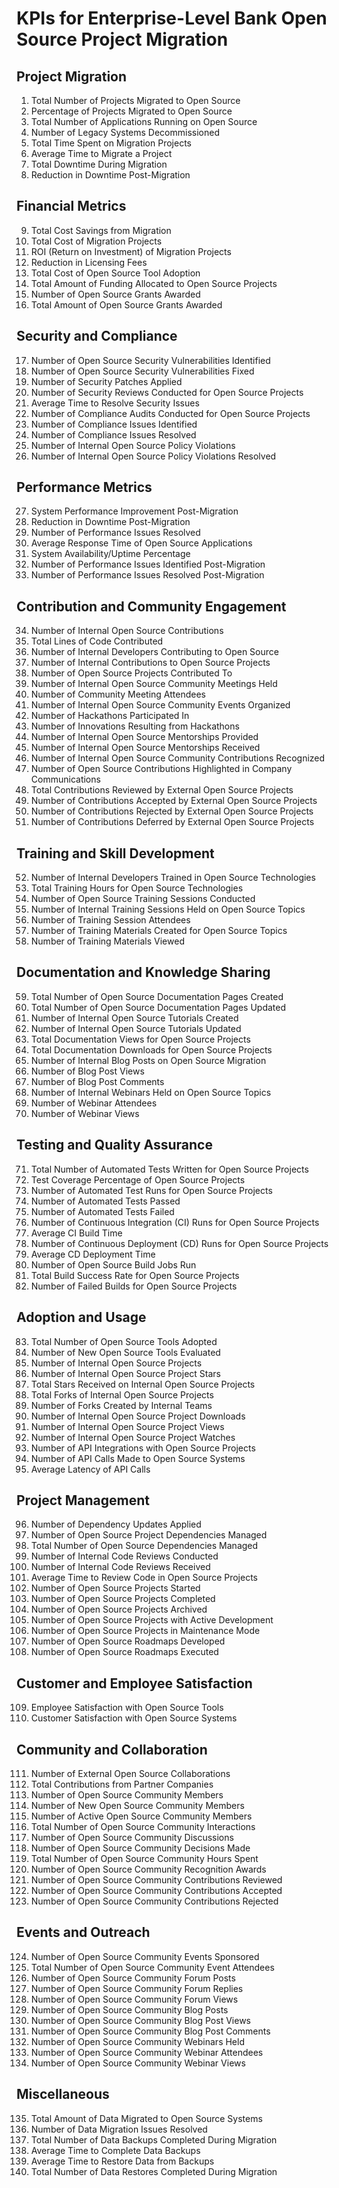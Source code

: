 # KPIs for Enterprise-Level Bank Open Source Project Migration

## Project Migration
1. Total Number of Projects Migrated to Open Source
2. Percentage of Projects Migrated to Open Source
3. Total Number of Applications Running on Open Source
4. Number of Legacy Systems Decommissioned
5. Total Time Spent on Migration Projects
6. Average Time to Migrate a Project
7. Total Downtime During Migration
8. Reduction in Downtime Post-Migration

## Financial Metrics
9. Total Cost Savings from Migration
10. Total Cost of Migration Projects
11. ROI (Return on Investment) of Migration Projects
12. Reduction in Licensing Fees
13. Total Cost of Open Source Tool Adoption
14. Total Amount of Funding Allocated to Open Source Projects
15. Number of Open Source Grants Awarded
16. Total Amount of Open Source Grants Awarded

## Security and Compliance
17. Number of Open Source Security Vulnerabilities Identified
18. Number of Open Source Security Vulnerabilities Fixed
19. Number of Security Patches Applied
20. Number of Security Reviews Conducted for Open Source Projects
21. Average Time to Resolve Security Issues
22. Number of Compliance Audits Conducted for Open Source Projects
23. Number of Compliance Issues Identified
24. Number of Compliance Issues Resolved
25. Number of Internal Open Source Policy Violations
26. Number of Internal Open Source Policy Violations Resolved

## Performance Metrics
27. System Performance Improvement Post-Migration
28. Reduction in Downtime Post-Migration
29. Number of Performance Issues Resolved
30. Average Response Time of Open Source Applications
31. System Availability/Uptime Percentage
32. Number of Performance Issues Identified Post-Migration
33. Number of Performance Issues Resolved Post-Migration

## Contribution and Community Engagement
34. Number of Internal Open Source Contributions
35. Total Lines of Code Contributed
36. Number of Internal Developers Contributing to Open Source
37. Number of Internal Contributions to Open Source Projects
38. Number of Open Source Projects Contributed To
39. Number of Internal Open Source Community Meetings Held
40. Number of Community Meeting Attendees
41. Number of Internal Open Source Community Events Organized
42. Number of Hackathons Participated In
43. Number of Innovations Resulting from Hackathons
44. Number of Internal Open Source Mentorships Provided
45. Number of Internal Open Source Mentorships Received
46. Number of Internal Open Source Community Contributions Recognized
47. Number of Open Source Contributions Highlighted in Company Communications
48. Total Contributions Reviewed by External Open Source Projects
49. Number of Contributions Accepted by External Open Source Projects
50. Number of Contributions Rejected by External Open Source Projects
51. Number of Contributions Deferred by External Open Source Projects

## Training and Skill Development
52. Number of Internal Developers Trained in Open Source Technologies
53. Total Training Hours for Open Source Technologies
54. Number of Open Source Training Sessions Conducted
55. Number of Internal Training Sessions Held on Open Source Topics
56. Number of Training Session Attendees
57. Number of Training Materials Created for Open Source Topics
58. Number of Training Materials Viewed

## Documentation and Knowledge Sharing
59. Total Number of Open Source Documentation Pages Created
60. Total Number of Open Source Documentation Pages Updated
61. Number of Internal Open Source Tutorials Created
62. Number of Internal Open Source Tutorials Updated
63. Total Documentation Views for Open Source Projects
64. Total Documentation Downloads for Open Source Projects
65. Number of Internal Blog Posts on Open Source Migration
66. Number of Blog Post Views
67. Number of Blog Post Comments
68. Number of Internal Webinars Held on Open Source Topics
69. Number of Webinar Attendees
70. Number of Webinar Views

## Testing and Quality Assurance
71. Total Number of Automated Tests Written for Open Source Projects
72. Test Coverage Percentage of Open Source Projects
73. Number of Automated Test Runs for Open Source Projects
74. Number of Automated Tests Passed
75. Number of Automated Tests Failed
76. Number of Continuous Integration (CI) Runs for Open Source Projects
77. Average CI Build Time
78. Number of Continuous Deployment (CD) Runs for Open Source Projects
79. Average CD Deployment Time
80. Number of Open Source Build Jobs Run
81. Total Build Success Rate for Open Source Projects
82. Number of Failed Builds for Open Source Projects

## Adoption and Usage
83. Total Number of Open Source Tools Adopted
84. Number of New Open Source Tools Evaluated
85. Number of Internal Open Source Projects
86. Number of Internal Open Source Project Stars
87. Total Stars Received on Internal Open Source Projects
88. Total Forks of Internal Open Source Projects
89. Number of Forks Created by Internal Teams
90. Number of Internal Open Source Project Downloads
91. Number of Internal Open Source Project Views
92. Number of Internal Open Source Project Watches
93. Number of API Integrations with Open Source Projects
94. Number of API Calls Made to Open Source Systems
95. Average Latency of API Calls

## Project Management
96. Number of Dependency Updates Applied
97. Number of Open Source Project Dependencies Managed
98. Total Number of Open Source Dependencies Managed
99. Number of Internal Code Reviews Conducted
100. Number of Internal Code Reviews Received
101. Average Time to Review Code in Open Source Projects
102. Number of Open Source Projects Started
103. Number of Open Source Projects Completed
104. Number of Open Source Projects Archived
105. Number of Open Source Projects with Active Development
106. Number of Open Source Projects in Maintenance Mode
107. Number of Open Source Roadmaps Developed
108. Number of Open Source Roadmaps Executed

## Customer and Employee Satisfaction
109. Employee Satisfaction with Open Source Tools
110. Customer Satisfaction with Open Source Systems

## Community and Collaboration
111. Number of External Open Source Collaborations
112. Total Contributions from Partner Companies
113. Number of Open Source Community Members
114. Number of New Open Source Community Members
115. Number of Active Open Source Community Members
116. Total Number of Open Source Community Interactions
117. Number of Open Source Community Discussions
118. Number of Open Source Community Decisions Made
119. Total Number of Open Source Community Hours Spent
120. Number of Open Source Community Recognition Awards
121. Number of Open Source Community Contributions Reviewed
122. Number of Open Source Community Contributions Accepted
123. Number of Open Source Community Contributions Rejected

## Events and Outreach
124. Number of Open Source Community Events Sponsored
125. Total Number of Open Source Community Event Attendees
126. Number of Open Source Community Forum Posts
127. Number of Open Source Community Forum Replies
128. Number of Open Source Community Forum Views
129. Number of Open Source Community Blog Posts
130. Number of Open Source Community Blog Post Views
131. Number of Open Source Community Blog Post Comments
132. Number of Open Source Community Webinars Held
133. Number of Open Source Community Webinar Attendees
134. Number of Open Source Community Webinar Views

## Miscellaneous
135. Total Amount of Data Migrated to Open Source Systems
136. Number of Data Migration Issues Resolved
137. Total Number of Data Backups Completed During Migration
138. Average Time to Complete Data Backups
139. Average Time to Restore Data from Backups
140. Total Number of Data Restores Completed During Migration

